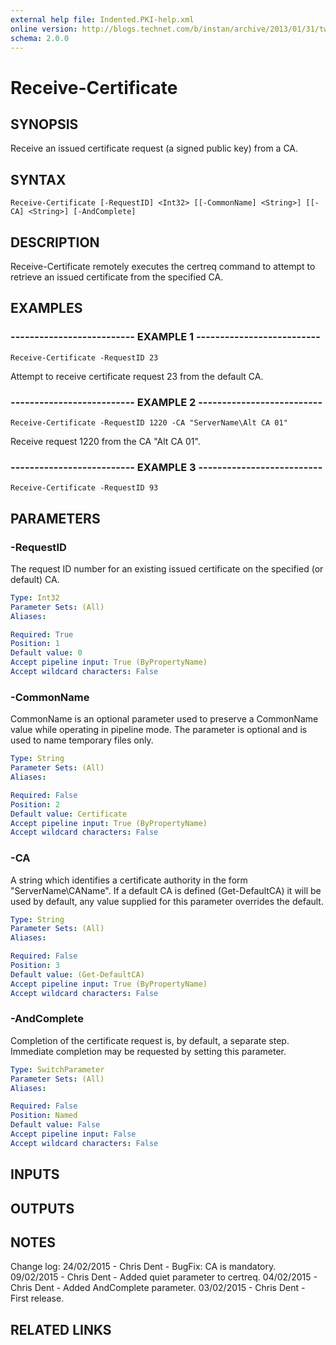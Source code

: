```yaml
---
external help file: Indented.PKI-help.xml
online version: http://blogs.technet.com/b/instan/archive/2013/01/31/tweaking-adcs-performance.aspx
schema: 2.0.0
---
```


# Receive-Certificate

## SYNOPSIS
Receive an issued certificate request (a signed public key) from a CA.

## SYNTAX

```
Receive-Certificate [-RequestID] <Int32> [[-CommonName] <String>] [[-CA] <String>] [-AndComplete]
```

## DESCRIPTION
Receive-Certificate remotely executes the certreq command to attempt to retrieve an issued certificate from the specified CA.

## EXAMPLES

### -------------------------- EXAMPLE 1 --------------------------
```
Receive-Certificate -RequestID 23
```

Attempt to receive certificate request 23 from the default CA.

### -------------------------- EXAMPLE 2 --------------------------
```
Receive-Certificate -RequestID 1220 -CA "ServerName\Alt CA 01"
```

Receive request 1220 from the CA "Alt CA 01".

### -------------------------- EXAMPLE 3 --------------------------
```
Receive-Certificate -RequestID 93
```

## PARAMETERS

### -RequestID
The request ID number for an existing issued certificate on the specified (or default) CA.

```yaml
Type: Int32
Parameter Sets: (All)
Aliases: 

Required: True
Position: 1
Default value: 0
Accept pipeline input: True (ByPropertyName)
Accept wildcard characters: False
```

### -CommonName
CommonName is an optional parameter used to preserve a CommonName value while operating in pipeline mode.
The parameter is optional and is used to name temporary files only.

```yaml
Type: String
Parameter Sets: (All)
Aliases: 

Required: False
Position: 2
Default value: Certificate
Accept pipeline input: True (ByPropertyName)
Accept wildcard characters: False
```

### -CA
A string which identifies a certificate authority in the form "ServerName\CAName".
If a default CA is defined (Get-DefaultCA) it will be used by default, any value supplied for this parameter overrides the default.

```yaml
Type: String
Parameter Sets: (All)
Aliases: 

Required: False
Position: 3
Default value: (Get-DefaultCA)
Accept pipeline input: True (ByPropertyName)
Accept wildcard characters: False
```

### -AndComplete
Completion of the certificate request is, by default, a separate step.
Immediate completion may be requested by setting this parameter.

```yaml
Type: SwitchParameter
Parameter Sets: (All)
Aliases: 

Required: False
Position: Named
Default value: False
Accept pipeline input: False
Accept wildcard characters: False
```

## INPUTS

## OUTPUTS

## NOTES
Change log:
    24/02/2015 - Chris Dent - BugFix: CA is mandatory.
    09/02/2015 - Chris Dent - Added quiet parameter to certreq.
    04/02/2015 - Chris Dent - Added AndComplete parameter.
    03/02/2015 - Chris Dent - First release.

## RELATED LINKS

